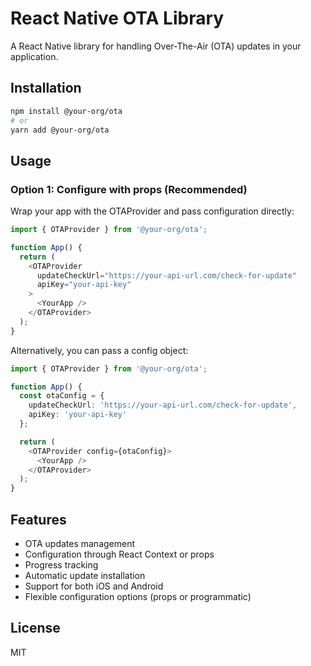 # React Native OTA Library

A React Native library for handling Over-The-Air (OTA) updates in your application.

## Installation

```bash
npm install @your-org/ota
# or
yarn add @your-org/ota
```

## Usage

### Option 1: Configure with props (Recommended)

Wrap your app with the OTAProvider and pass configuration directly:

```typescript
import { OTAProvider } from '@your-org/ota';

function App() {
  return (
    <OTAProvider
      updateCheckUrl="https://your-api-url.com/check-for-update"
      apiKey="your-api-key"
    >
      <YourApp />
    </OTAProvider>
  );
}
```

Alternatively, you can pass a config object:

```typescript
import { OTAProvider } from '@your-org/ota';

function App() {
  const otaConfig = {
    updateCheckUrl: 'https://your-api-url.com/check-for-update',
    apiKey: 'your-api-key'
  };

  return (
    <OTAProvider config={otaConfig}>
      <YourApp />
    </OTAProvider>
  );
}
```

## Features

- OTA updates management
- Configuration through React Context or props
- Progress tracking
- Automatic update installation
- Support for both iOS and Android
- Flexible configuration options (props or programmatic)

## License

MIT
